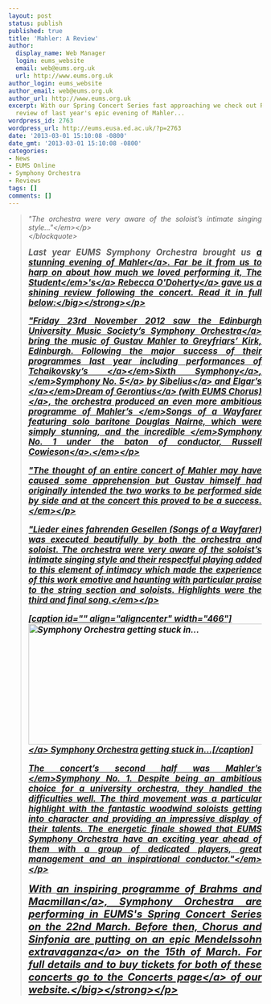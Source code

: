 ```yaml
---
layout: post
status: publish
published: true
title: 'Mahler: A Review'
author:
  display_name: Web Manager
  login: eums_website
  email: web@eums.org.uk
  url: http://www.eums.org.uk
author_login: eums_website
author_email: web@eums.org.uk
author_url: http://www.eums.org.uk
excerpt: With our Spring Concert Series fast approaching we check out Rebecca O'Doherty's
  review of last year's epic evening of Mahler...
wordpress_id: 2763
wordpress_url: http://eums.eusa.ed.ac.uk/?p=2763
date: '2013-03-01 15:10:08 -0800'
date_gmt: '2013-03-01 15:10:08 -0800'
categories:
- News
- EUMS Online
- Symphony Orchestra
- Reviews
tags: []
comments: []
---
```

<blockquote>
<p style="text-align: justify;"><em>"The orchestra were very aware of the soloist&rsquo;s intimate singing style..."<&#47;em><&#47;p><br />
<&#47;blockquote></p>
<p style="text-align: justify;"><strong><big>Last year EUMS Symphony Orchestra brought us <a title="EUMS Symphony Orchestra: Winter Concert 2012" href="http:&#47;&#47;eums.eusa.ed.ac.uk&#47;2012&#47;symphwinter&#47;">a stunning evening of Mahler<&#47;a>. Far be it from us to harp on about how much we loved performing it, <a title="Go to The Student's website" href="http:&#47;&#47;www.studentnewspaper.org&#47;" target="_blank"><em>The Student<&#47;em>'s<&#47;a><a title="Find Rebecca on Twitter" href="https:&#47;&#47;twitter.com&#47;odohertyrebecca" target="_blank">&nbsp;Rebecca O'Doherty<&#47;a> gave us a shining review following the concert. Read it in full below:<&#47;big><&#47;strong><&#47;p></p>
<p style="text-align: justify;"><em>"Friday 23rd November 2012 saw the <a title="Symphony Orchestra" href="http:&#47;&#47;eums.eusa.ed.ac.uk&#47;society&#47;biography&#47;symphony&#47;">Edinburgh University Music Society&rsquo;s Symphony Orchestra<&#47;a> bring the music of Gustav Mahler to Greyfriars&rsquo; Kirk, Edinburgh. Following the major success of their programmes last year including performances of <a title="EUMS Symphony Orchestra: Spring Concert 2012" href="http:&#47;&#47;eums.eusa.ed.ac.uk&#47;2012&#47;spring-symphony&#47;">Tchaikovsky&rsquo;s <&#47;a><&#47;em><a title="EUMS Symphony Orchestra: Spring Concert 2012" href="http:&#47;&#47;eums.eusa.ed.ac.uk&#47;2012&#47;spring-symphony&#47;">Sixth Symphony<&#47;a><em>, <&#47;em><a title="EUMS Summer Concert 2012" href="http:&#47;&#47;eums.eusa.ed.ac.uk&#47;2012&#47;summerconcert2012&#47;">Symphony No. 5<&#47;a><em><a title="EUMS Summer Concert 2012" href="http:&#47;&#47;eums.eusa.ed.ac.uk&#47;2012&#47;summerconcert2012&#47;"> by Sibelius<&#47;a> and <a title="EUMS Chorus &amp; Symphony Orchestra: Winter Concert 2011" href="http:&#47;&#47;eums.eusa.ed.ac.uk&#47;2011&#47;gerontius&#47;">Elgar&rsquo;s <&#47;a><&#47;em><a title="EUMS Chorus &amp; Symphony Orchestra: Winter Concert 2011" href="http:&#47;&#47;eums.eusa.ed.ac.uk&#47;2011&#47;gerontius&#47;">Dream of Gerontius<&#47;a><em><a title="EUMS Chorus &amp; Symphony Orchestra: Winter Concert 2011" href="http:&#47;&#47;eums.eusa.ed.ac.uk&#47;2011&#47;gerontius&#47;"> (with EUMS Chorus)<&#47;a>, the orchestra produced an even more ambitious programme of Mahler&rsquo;s <&#47;em>Songs of a Wayfarer<em> featuring solo baritone Douglas Nairne, which were simply stunning, and the incredible <&#47;em>Symphony No. 1<em> under the baton of conductor, <a title="2012: A Great Vintage?" href="http:&#47;&#47;eums.eusa.ed.ac.uk&#47;2012&#47;2012-a-great-vintage&#47;">Russell Cowieson<&#47;a>.<&#47;em><&#47;p></p>
<p style="text-align: justify;"><em>"The thought of an entire concert of Mahler may have caused some apprehension but Gustav himself had originally intended the two works to be performed side by side and at the concert this proved to be a success.<&#47;em><&#47;p></p>
<p style="text-align: justify;">"Lieder eines fahrenden Gesellen<em> (Songs of a Wayfarer) was executed beautifully by both the orchestra and soloist. The orchestra were very aware of the soloist&rsquo;s intimate singing style and their respectful playing added to this element of intimacy which made the experience of this work emotive and haunting with particular praise to the string section and soloists. Highlights were the third and final song.<&#47;em><&#47;p></p>
<p>[caption id="" align="aligncenter" width="466"]<a href="http:&#47;&#47;eums.eusa.ed.ac.uk&#47;wp-content&#47;uploads&#47;images&#47;h500&#47;concerts&#47;greyfriars_winter12_30.jpg"><img class="  " alt="Symphony Orchestra getting stuck in..." src="http:&#47;&#47;eums.eusa.ed.ac.uk&#47;wp-content&#47;uploads&#47;images&#47;h500&#47;concerts&#47;greyfriars_winter12_30.jpg" width="466" height="240" &#47;><&#47;a> Symphony Orchestra getting stuck in...[&#47;caption]</p>
<p style="text-align: justify;"><em>The concert&rsquo;s second half was Mahler&rsquo;s <&#47;em>Symphony No. 1<em>. Despite being an ambitious choice for a university orchestra, they handled the difficulties well. The third movement was a particular highlight with the fantastic woodwind soloists getting into character and providing an impressive display of their talents. The energetic finale showed that EUMS Symphony Orchestra have an exciting year ahead of them with a group of dedicated players, great management and an inspirational conductor."<&#47;em><&#47;p></p>
<p style="text-align: justify;"><strong><big>With <a title="EUMS Symphony Orchestra: Spring Concert 2013" href="http:&#47;&#47;eums.eusa.ed.ac.uk&#47;2013&#47;symphonyspring&#47;">an inspiring programme of Brahms and Macmillan<&#47;a>, Symphony Orchestra are performing in EUMS's Spring Concert Series on the 22nd March. Before then, Chorus and Sinfonia are putting on <a title="EUMS Chorus &amp; Sinfonia: Spring Concert 2013" href="http:&#47;&#47;eums.eusa.ed.ac.uk&#47;2013&#47;chorussinfoniaspring&#47;">an epic Mendelssohn extravaganza<&#47;a> on the 15th of March. For full details and to buy tickets for both of these concerts <a title="Go to our Concerts page" href="http:&#47;&#47;eums.eusa.ed.ac.uk&#47;events&#47;concerts&#47;">go to the Concerts page<&#47;a>&nbsp;of our website.<&#47;big><&#47;strong><&#47;p></p>
